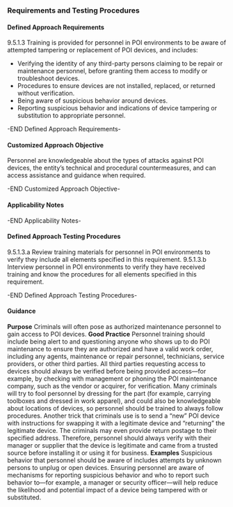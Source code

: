 ### Requirements and Testing Procedures

#### Defined Approach Requirements
9.5.1.3 Training is provided for personnel in POI environments to be aware of attempted tampering or replacement of POI devices, and includes:
- Verifying the identity of any third-party persons claiming to be repair or maintenance personnel, before granting them access to modify or troubleshoot devices.
- Procedures to ensure devices are not installed, replaced, or returned without verification.
- Being aware of suspicious behavior around devices.
- Reporting suspicious behavior and indications of device tampering or substitution to appropriate personnel.

-END Defined Approach Requirements- 
#### Customized Approach Objective
Personnel are knowledgeable about the types of attacks against POI devices, the entity’s technical and procedural countermeasures, and can access assistance and guidance when required.

-END Customized Approach Objective- 
#### Applicability Notes



-END Applicability Notes- 
#### Defined Approach Testing Procedures
9.5.1.3.a Review training materials for personnel in POI environments to verify they include all elements specified in this requirement.
9.5.1.3.b Interview personnel in POI environments to verify they have received training and know the procedures for all elements specified in this requirement.

-END Defined Approach Testing Procedures- 
#### Guidance
**Purpose**
Criminals will often pose as authorized maintenance personnel to gain access to POI devices.
**Good Practice**
Personnel training should include being alert to and questioning anyone who shows up to do POI maintenance to ensure they are authorized and have a valid work order, including any agents, maintenance or repair personnel, technicians, service providers, or other third parties. All third parties requesting access to devices should always be verified before being provided access—for example, by checking with management or phoning the POI maintenance company, such as the vendor or acquirer, for verification. Many criminals will try to fool personnel by dressing for the part (for example, carrying toolboxes and dressed in work apparel), and could also be knowledgeable about locations of devices, so personnel should be trained to always follow procedures.
Another trick that criminals use is to send a “new” POI device with instructions for swapping it with a legitimate device and “returning” the legitimate device. The criminals may even provide return postage to their specified address. Therefore, personnel should always verify with their manager or supplier that the device is legitimate and came from a trusted source before installing it or using it for business.
**Examples**
Suspicious behavior that personnel should be aware of includes attempts by unknown persons to unplug or open devices.
Ensuring personnel are aware of mechanisms for reporting suspicious behavior and who to report such behavior to—for example, a manager or security officer—will help reduce the likelihood and potential impact of a device being tampered with or substituted.